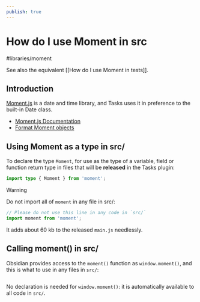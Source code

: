 ```yaml
---
publish: true
---
```


# How do I use Moment in src

<span class="related-pages">#libraries/moment</span>

See also the equivalent [[How do I use Moment in tests]].

## Introduction

[Moment.js](https://momentjs.com) is a date and time library, and Tasks uses it in preference to the built-in Date class.

- [Moment.js Documentation](https://momentjs.com/docs/)
- [Format Moment objects](https://momentjs.com/docs/#/displaying/)

## Using Moment as a type in src/

To declare the type `Moment`, for use as the type of a variable, field or function return type in files that will be **released** in the Tasks plugin:

<!-- snippet: declare-Moment-type-in-src -->
```ts
import type { Moment } from 'moment';
```
<!-- endSnippet -->

> [!Warning]
> Do not import all of `moment` in any file in src/:
>
> ```ts
> // Please do not use this line in any code in `src/`
> import moment from 'moment';
> ```
>
> It adds about 60 kb to the released `main.js` needlessly.

## Calling moment() in src/

Obsidian provides access to the `moment()` function as `window.moment()`, and this is what to use in any files in `src/`:

<!-- snippet: use-moment-in-src -->
```ts

```
<!-- endSnippet -->

No declaration is needed for `window.moment()`: it is automatically available to all code in `src/`.
